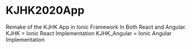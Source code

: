 # KJHK2020App
Remake of the KJHK App in Ionic Framework In Both React and Angular. 
KJHK = Ionic React Implementation
KJHK_Angular = Ionic Angular Implementation


